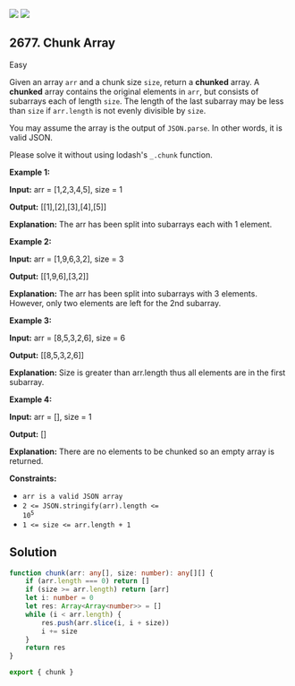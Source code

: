[![](https://img.shields.io/github/stars/javadev/LeetCode-in-Java?label=Stars&style=flat-square)](https://github.com/javadev/LeetCode-in-Java)
[![](https://img.shields.io/github/forks/javadev/LeetCode-in-Java?label=Fork%20me%20on%20GitHub%20&style=flat-square)](https://github.com/javadev/LeetCode-in-Java/fork)

## 2677\. Chunk Array

Easy

Given an array `arr` and a chunk size `size`, return a **chunked** array. A **chunked** array contains the original elements in `arr`, but consists of subarrays each of length `size`. The length of the last subarray may be less than `size` if `arr.length` is not evenly divisible by `size`.

You may assume the array is the output of `JSON.parse`. In other words, it is valid JSON.

Please solve it without using lodash's `_.chunk` function.

**Example 1:**

**Input:** arr = [1,2,3,4,5], size = 1

**Output:** [[1],[2],[3],[4],[5]]

**Explanation:** The arr has been split into subarrays each with 1 element.

**Example 2:**

**Input:** arr = [1,9,6,3,2], size = 3

**Output:** [[1,9,6],[3,2]]

**Explanation:** The arr has been split into subarrays with 3 elements. However, only two elements are left for the 2nd subarray.

**Example 3:**

**Input:** arr = [8,5,3,2,6], size = 6

**Output:** [[8,5,3,2,6]]

**Explanation:** Size is greater than arr.length thus all elements are in the first subarray.

**Example 4:**

**Input:** arr = [], size = 1

**Output:** []

**Explanation:** There are no elements to be chunked so an empty array is returned.

**Constraints:**

*   `arr is a valid JSON array`
*   <code>2 <= JSON.stringify(arr).length <= 10<sup>5</sup></code>
*   `1 <= size <= arr.length + 1`

## Solution

```typescript
function chunk(arr: any[], size: number): any[][] {
    if (arr.length === 0) return []
    if (size >= arr.length) return [arr]
    let i: number = 0
    let res: Array<Array<number>> = []
    while (i < arr.length) {
        res.push(arr.slice(i, i + size))
        i += size
    }
    return res
}

export { chunk }
```